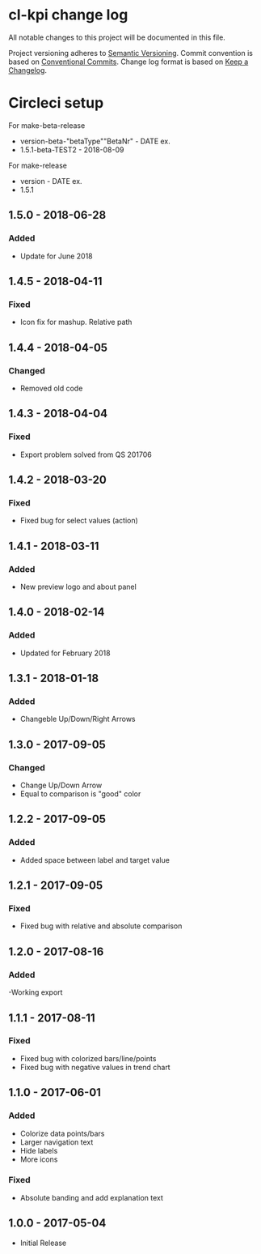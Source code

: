 # cl-kpi change log
All notable changes to this project will be documented in this file.

Project versioning adheres to [Semantic Versioning](http://semver.org/).
Commit convention is based on [Conventional Commits](http://conventionalcommits.org).
Change log format is based on [Keep a Changelog](http://keepachangelog.com/).

# Circleci setup
For make-beta-release 
- version-beta-"betaType""BetaNr" - DATE
ex.
- 1.5.1-beta-TEST2 - 2018-08-09

For make-release
- version - DATE
ex.
- 1.5.1

## 1.5.0 - 2018-06-28
### Added
- Update for June 2018

## 1.4.5 - 2018-04-11
### Fixed
- Icon fix for mashup. Relative path

## 1.4.4 - 2018-04-05
### Changed
- Removed old code

## 1.4.3 - 2018-04-04
### Fixed
- Export problem solved from QS 201706

## 1.4.2 - 2018-03-20
### Fixed
- Fixed bug for select values (action)

## 1.4.1 - 2018-03-11
### Added
- New preview logo and about panel

## 1.4.0 - 2018-02-14
### Added
- Updated for February 2018

## 1.3.1 - 2018-01-18
### Added
- Changeble Up/Down/Right Arrows

## 1.3.0 - 2017-09-05
### Changed
- Change Up/Down Arrow
- Equal to comparison is "good" color

## 1.2.2 - 2017-09-05
### Added
- Added space between label and target value 

## 1.2.1 - 2017-09-05
### Fixed
- Fixed bug with relative and absolute comparison

## 1.2.0 - 2017-08-16
### Added
-Working export

## 1.1.1 - 2017-08-11
### Fixed
- Fixed bug with colorized bars/line/points 
- Fixed bug with negative values in trend chart

## 1.1.0 - 2017-06-01
### Added
- Colorize data points/bars
- Larger navigation text
- Hide labels
- More icons
### Fixed
- Absolute banding and add explanation text

## 1.0.0 - 2017-05-04
* Initial Release
